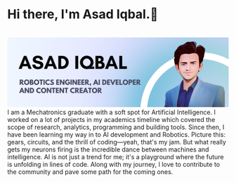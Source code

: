 # Hi there, I'm Asad Iqbal.👋 
<br>
<img src="https://github.com/AsdiIqbal/AsdiIqbal/blob/main/ASAD%20IQBAL.png">
<br>
I am a Mechatronics graduate with a soft spot for Artificial Intelligence. I worked on a lot of projects in my academics timeline which covered the scope of research, analytics, programming and building tools. Since then, I have been learning my way in to AI development and Robotics.
Picture this: gears, circuits, and the thrill of coding—yeah, that's my jam. But what really gets my neurons firing is the incredible dance between machines and intelligence. AI is not just a trend for me; it's a playground where the future is unfolding in lines of code.
Along with my journey, I love to contribute to the community and pave some path for the coming ones.
